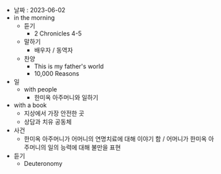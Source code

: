 - 날짜 : 2023-06-02
- in the morning
	- 듣기
		- 2 Chronicles 4-5
	- 말하기
		-  배우자 / 동역자 
	- 찬양
		- This is my father's world
		- 10,000 Reasons
- 일
	- with people
		- 한미옥 아주머니와 일하기
- with a book
	- 지상에서 가장 안전한 곳
	- 상담과 치유 공동체
- 사건
	- 한미옥 아주머니가 어머니의 연명치료에 대해 이야기 함 / 어머니가 한미옥 아주머니의 일의 능력에 대해 불만을 표현
- 듣기
	- Deuteronomy 
